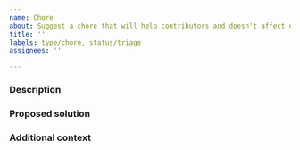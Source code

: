 ```yaml
---
name: Chore
about: Suggest a chore that will help contributors and doesn't affect end users
title: ''
labels: type/chore, status/triage
assignees: ''

---
```


### Description
<!-- A concise description of why this chore matters, who will enjoy it and how. -->

### Proposed solution
<!-- A clear and concise description of how you think the chore should be implemented. -->

### Additional context
<!-- Add any other context or screenshots about the chore that may help. -->
